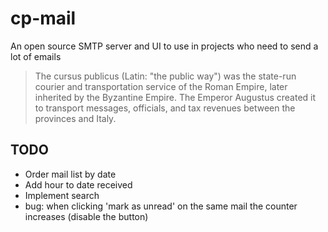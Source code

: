 # cp-mail
An open source SMTP server and UI to use in projects who need to send a lot of emails

> The cursus publicus (Latin: "the public way") was the state-run courier and transportation service of the Roman Empire, later inherited by the Byzantine Empire. The Emperor Augustus created it to transport messages, officials, and tax revenues between the provinces and Italy.

## TODO
- Order mail list by date
- Add hour to date received
- Implement search
- bug: when clicking 'mark as unread' on the same mail the counter increases (disable the button)
